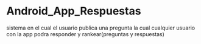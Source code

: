 Android_App_Respuestas
======================

sistema en el cual el usuario publica una pregunta la cual cualquier usuario con la app podra responder y rankear(preguntas y respuestas)